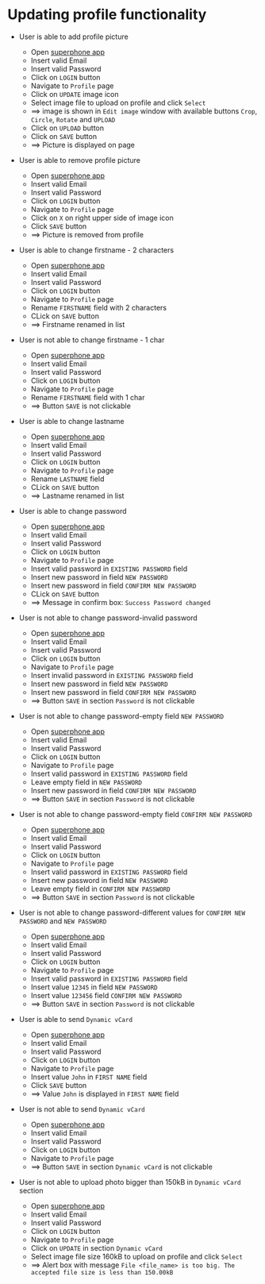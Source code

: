 # Updating profile functionality

* User is able to add profile picture
  * Open [superphone app](https://app.superphone-stage.com/segments)
  * Insert valid Email 
  * Insert valid Password 
  * Click on `LOGIN` button
  * Navigate to `Profile` page
  * Click on `UPDATE` image icon
  * Select image file to upload on profile and click `Select`
  * ==> image is shown in `Edit image` window with available buttons `Crop`, `Circle`, `Rotate` and `UPLOAD`
  * Click on `UPLOAD` button
  * Click on `SAVE` button
  * ==> Picture is displayed on page

* User is able to remove profile picture
  * Open [superphone app](https://app.superphone-stage.com/segments)
  * Insert valid Email 
  * Insert valid Password 
  * Click on `LOGIN` button
  * Navigate to `Profile` page
  * Click on `X` on right upper side of image icon
  * Click `SAVE` button
  * ==> Picture is removed from profile

* User is able to change firstname - 2 characters 
  * Open [superphone app](https://app.superphone-stage.com/segments)
  * Insert valid Email 
  * Insert valid Password 
  * Click on `LOGIN` button
  * Navigate to `Profile` page
  * Rename `FIRSTNAME` field with 2 characters
  * CLick on `SAVE` button
  * ==> Firstname renamed in list

* User is not able to change firstname - 1 char
  * Open [superphone app](https://app.superphone-stage.com/segments)
  * Insert valid Email 
  * Insert valid Password 
  * Click on `LOGIN` button
  * Navigate to `Profile` page
  * Rename `FIRSTNAME` field with 1 char
  * ==> Button `SAVE` is not clickable

* User is able to change lastname
  * Open [superphone app](https://app.superphone-stage.com/segments)
  * Insert valid Email 
  * Insert valid Password 
  * Click on `LOGIN` button
  * Navigate to `Profile` page
  * Rename `LASTNAME` field 
  * CLick on `SAVE` button
  * ==> Lastname renamed in list

* User is able to change password
  * Open [superphone app](https://app.superphone-stage.com/segments)
  * Insert valid Email 
  * Insert valid Password 
  * Click on `LOGIN` button
  * Navigate to `Profile` page
  * Insert valid password in `EXISTING PASSWORD` field
  * Insert new password in field `NEW PASSWORD`
  * Insert new password in field `CONFIRM NEW PASSWORD`
  * CLick on `SAVE` button
  * ==> Message in confirm box: `Success Password changed`

* User is not able to change password-invalid password
  * Open [superphone app](https://app.superphone-stage.com/segments)
  * Insert valid Email 
  * Insert valid Password 
  * Click on `LOGIN` button
  * Navigate to `Profile` page
  * Insert invalid password in `EXISTING PASSWORD` field
  * Insert new password in field `NEW PASSWORD`
  * Insert new password in field `CONFIRM NEW PASSWORD`
  * ==> Button `SAVE`  in section `Password` is not clickable

* User is not able to change password-empty field `NEW PASSWORD`
  * Open [superphone app](https://app.superphone-stage.com/segments)
  * Insert valid Email 
  * Insert valid Password 
  * Click on `LOGIN` button
  * Navigate to `Profile` page
  * Insert valid password in `EXISTING PASSWORD` field
  * Leave empty field in `NEW PASSWORD`
  * Insert new password in field `CONFIRM NEW PASSWORD`
  * ==> Button `SAVE` in section `Password` is not clickable

* User is not able to change password-empty field `CONFIRM NEW PASSWORD`
  * Open [superphone app](https://app.superphone-stage.com/segments)
  * Insert valid Email 
  * Insert valid Password 
  * Click on `LOGIN` button
  * Navigate to `Profile` page
  * Insert valid password in `EXISTING PASSWORD` field
  * Insert new password in field `NEW PASSWORD`
  * Leave empty field in `CONFIRM NEW PASSWORD`
  * ==> Button `SAVE` in section `Password` is not clickable

* User is not able to change password-different values for `CONFIRM NEW PASSWORD` and `NEW PASSWORD`
  * Open [superphone app](https://app.superphone-stage.com/segments)
  * Insert valid Email 
  * Insert valid Password 
  * Click on `LOGIN` button
  * Navigate to `Profile` page
  * Insert valid password in `EXISTING PASSWORD` field
  * Insert value `12345` in field `NEW PASSWORD`
  * Insert value `123456` field `CONFIRM NEW PASSWORD`
  * ==> Button `SAVE` in section `Password` is not clickable

* User is able to send `Dynamic vCard`
  * Open [superphone app](https://app.superphone-stage.com/segments)
  * Insert valid Email 
  * Insert valid Password 
  * Click on `LOGIN` button
  * Navigate to `Profile` page
  * Insert value `John` in `FIRST NAME` field
  * Click `SAVE` button
  * ==> Value `John` is displayed in `FIRST NAME` field

* User is not able to send `Dynamic vCard`
  * Open [superphone app](https://app.superphone-stage.com/segments)
  * Insert valid Email 
  * Insert valid Password 
  * Click on `LOGIN` button
  * Navigate to `Profile` page
  * ==> Button `SAVE` in section `Dynamic vCard` is not clickable

* User is not able to upload photo bigger than 150kB in `Dynamic vCard` section
  * Open [superphone app](https://app.superphone-stage.com/segments)
  * Insert valid Email 
  * Insert valid Password 
  * Click on `LOGIN` button
  * Navigate to `Profile` page
  * Click on `UPDATE` in section `Dynamic vCard`
  * Select image file size 160kB to upload on profile and click `Select`
  * ==> Alert box with message `File <file_name> is too big. The accepted file size is less than 150.00kB`